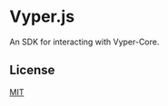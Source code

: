 # Vyper.js

An SDK for interacting with Vyper-Core.

## License

[MIT](https://choosealicense.com/licenses/mit/)
